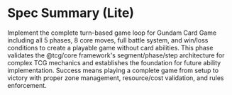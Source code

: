 # Spec Summary (Lite)

Implement the complete turn-based game loop for Gundam Card Game including all 5 phases, 8 core moves, full battle system, and win/loss conditions to create a playable game without card abilities. This phase validates the @tcg/core framework's segment/phase/step architecture for complex TCG mechanics and establishes the foundation for future ability implementation. Success means playing a complete game from setup to victory with proper zone management, resource/cost validation, and rules enforcement.
